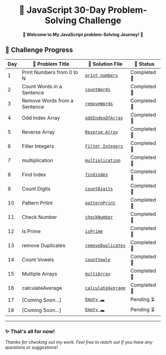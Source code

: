   <h1 align="center">🚀 JavaScript 30-Day Problem-Solving Challenge</h1>



<h4  align="center" > 🚀 Welcome to My JavaScript problem-Solving Journey! 🎯 </h4> 


## 📅 Challenge Progress  

| Day | 📌 Problem Title  | 📂 Solution File | 📆 Status |
|----|--------------------|-----------------|---|
| 1️ | Print Numbers from 0 to N | [`print numbers`](problems/printNumber(day1).js) | Completed 🎯 | 
| 2️ | Count Words in a Sentence | [`countWords`](problems/countWords(day2).js )  | Completed 🎯 |
| 3️ | Remove Words from a Sentence | [`removeWords`](problems/removeWords(day3).js) | Completed 🎯 |
| 4️ | Odd Index Array | [`oddIndexOfArray`](problems/OddIndexArray(day4).js) | Completed 🎯|
| 5️ | Reverse Array | [`Reverse Array`](problems/reverseArray(day5).js) | Completed 🎯 |
| 6️ | Filter Integers | [`Filter Integers`](problems/filterIntegers(day6).js) | Completed 🎯 |
| 7 | multiplication | [`multiplication`](problems/multiplicationTable(day7).js) | Completed 🎯 |
| 8 | Find Index | [`findindex`](problems/findindex(day8).js) | Completed 🎯 |
| 9 | Count Digits | [`countDigits`](problems/countDigits(day9).js) | Completed 🎯 |
| 10 | Pattern Prtint | [`patternPrint`](problems/patternPrint(day10).js) | Completed 🎯 |
| 1️1️ | Check Number | [`checkNumber`](problems/checkNumber(day11).js) | Completed 🎯 |
| 12 | Is Prime | [`isPrime`](problems/isPrime(day12).js) | Completed 🎯 |
| 13️ | remove Duplicates | [`removeDuplicates`](problems/removeDuplicate(day13).js) | Completed 🎯 |
| 14 | Count Vowels | [`countVowle`](problems/countVowel(day14).js) | Completed 🎯 |
| 15️ | Multiple Arrays | [`multiArray`](problems/multiArray(day15).js) | Completed 🎯 |
| 16️ | calculateAverage | [`calculateAverage`](problems/calculateAverage(day16).js) | Completed 🎯 |
| 17️ | [Coming Soon...] | [`Empty 🕳️`](#) | Pending ⏳ |
| 18️ | [Coming Soon...] | [`Empty 🕳️`](#) | Pending ⏳ |
<!--
| 19️ | [Coming Soon...] | [`Empty 🕳️`](#) | Pending ⏳ |
| 20️ | [Coming Soon...] | [`Empty 🕳️`](#) | Pending ⏳ |
| 21 | [Coming Soon...] | [`Empty 🕳️`](#) | Pending ⏳ |
| 22 | [Coming Soon...] | [`Empty 🕳️`](#) | Pending ⏳ |
| 23️ | [Coming Soon...] | [`Empty 🕳️`](#) | Pending ⏳ |
| 24️ | [Coming Soon...] | [`Empty 🕳️`](#) | Pending ⏳ |
| 25️ | [Coming Soon...] | [`Empty 🕳️`](#) | Pending ⏳ |
| 26️ | [Coming Soon...] | [`Empty 🕳️`](#) | Pending ⏳ |
| 27️ | [Coming Soon...] | [`Empty 🕳️`](#) | Pending ⏳ |
| 28️ | [Coming Soon...] | [`Empty 🕳️`](#) | Pending ⏳ |
| 29️ | [Coming Soon...] | [`Empty 🕳️`](#) | Pending ⏳ |
| 3️0️ | [Coming Soon...] | [`Empty 🕳️`](#) | Pending ⏳ |
  -->

 


---
<!-- 
## 📂 Code Previews

### 📝 Day 1: Print Numbers from 0 to N [`🔗`](problems/day1.js)
**Problem Statement**: Write a JavaScript function `printNumbers(N)` that prints all numbers from **0 to N**.

#### Code :
```javascript
function printNumber(N) {
  if (N >= 0) {
 for (let i = 0; i <= N; i++) {
console.log(i);
 }
  }
}
printNumber(5);
//output :0 1 2 3 4 5

```
### 📝 Day 2: Word Counter [`🔗`](problems/countWords(day2).js)
**Problem Statement**: Write a JavaScript function `countWords()`  that takes a string and returns the number of words contained in this string .
#### Code :
```javascript
function countWords(sentence) {
  let words = 0;
  let isWord = false;

  for (const char of sentence) {

 if (char != " ") {
if (!isWord) {
  words++;
  isWord = true;
}
 } else {
isWord = false;
 }
  }
  return words;
}
const output = countWords("DEV ZeroOne is a Next-Gen Programming Learning Platform.");
const output2 = countWords(" ");
console.log(output,output2);
//output 8 0
```

### 📝 Day 3: Remove Words [`🔗`](problems/removeWords.js)
**Problem Statement**: Write a JavaScript function `removeWords()` that takes a string and returns the string without the first three words.
- If the input is null, undefined, or the empty string, it returns "Invalid input".
-  If the string length is three or less, it returns "String too short to remove".
- Do not use any built-in string methods such as .slice() or .substring().
#### Code :
```javascript
function removeWords(sentence) {
 
if( sentence === null ||
  sentence === undefined || 
  sentence === ""){
  return "Invalid Input "
 }

 if(typeof sentence !== 'string'){
return "Invalid Input" 
 }  

let removeWord =''
let isWhiteSpaces = true;

  for (const word  of sentence) {
  if(word !== " "){
isWhiteSpaces = false;
break;
  }

  if(isWhiteSpaces){
return "Invalid Input";
  }
 }

 if(sentence.length <= 3){
  return " String is too short to remove";
 }
 
 for(let i = 3; i < sentence.length; i++){

  removeWord = removeWord + sentence[i];

  }
 return removeWord;
}

console.log(removeWords("Dev Zero One")); // Zero One
console.log(removeWords("I love programming"));// ove programming
console.log(removeWords("yes"));// String is too Short to remove
console.log(removeWords(""));// Invalid Input
console.log(removeWords(555));// Invalid Input
console.log(removeWords(null));// Invalid Input


 
```
### 📝 Day 4: Odd Indexed Elements [`🔗`](problems/manipulationOddIndexArry.js)
**Problem Statement**: Write a JavaScript function that takes an array and returns a new array containing all the odd indexed elements from the original array. The function should handle the following cases.
- If the input array is empty or not an array, it returns "Invalid Array".
- If the input array contains non-numeric elements, it returns "Invalid Array".
- If the length of the original array is less than 3, the function adds "DEVZEROONE" to the beginning and if the length of the original array more than 3, the function adds "DEVZEROONE" to the end.
- We consider a 0-indexed position as an odd number.
#### Code :
```javascript
function oddIndexOfArray(arrays){

 if(arrays.length === 0 || 
  !Array.isArray(arrays)){
  return "Invalid Array"
 }

 for (const number of arrays) {
  if(typeof number !== 'number'){
return "Invalid Array "
  }
 
 }

 let newArray = []
 newArray.push(arrays[0]);

 for( let i = 0; i < arrays.length ; i++ ){
  i % 2 !== 0 ? newArray.push(arrays[i]) : null;
 }
 newArray.length < 3 ? newArray.push("DEVZEROONE") : newArray.unshift("DEVZEROONE");

 return newArray;
}

const num = [ 12, 15, 8];
const num2 = [12, 15, 8, 65, 20, 111];

console.log(oddIndexOfArray(num)); // [ 12, 15, 'DEVZEROONE' ]

console.log(oddIndexOfArray(num2));//[ 'DEVZEROONE', 12, 15, 65, 111 ]

```


### 📝 Day 5: [Coming Soon...] [`🔗`](#)
**Problem Statement**: [`emty 🕳️`]
#### Code :
```javascript
console.log('output is on the way ')

``` -->
<!--  
### 📝 Day 6: [Coming Soon...] [`🔗`](#)
**Problem Statement**: [`emty 🕳️`]
#### Code :
```javascript 
console.log('output is on the way ')

```

 ### 📝 Day 7: [Coming Soon...] [`🔗`](#) 
 **Problem Statement**: 

 #### Code: 
```javascript  
console.log('output is on the way ')
``` 
### 📝 Day 8: [Coming Soon...] [`🔗`](#) 
**Problem Statement**: 
#### Code: 
```javascript  
console.log('output is on the way ')
``` 
### 📝 Day 9: [Coming Soon...] [`🔗`](#) **Problem Statement**: 
#### Code:  
```javascript  
console.log('output is on the way ')
``` 
### 📝 Day 10: [Coming Soon...] [`🔗`](#) **Problem Statement**: 
#### Code:  
```javascript  
console.log('output is on the way ')
``` 
### 📝 Day 11: [Coming Soon...] [`🔗`](#) **Problem Statement**: 
#### Code:  
```javascript  
console.log('output is on the way ')
``` 
### 📝 Day 12: [Coming Soon...] [`🔗`](#) **Problem Statement**: 
#### Code:  
```javascript  
console.log('output is on the way ')
``` 
### 📝 Day 13: [Coming Soon...] [`🔗`](#) **Problem Statement**: 
#### Code:  
```javascript  
console.log('output is on the way ')
``` 
### 📝 Day 14: [Coming Soon...] [`🔗`](#) **Problem Statement**: 
#### Code:  
```javascript  
console.log('output is on the way ')
``` 
### 📝 Day 15: [Coming Soon...] [`🔗`](#) **Problem Statement**: 
#### Code:  
```javascript  
console.log('output is on the way ')
``` 
### 📝 Day 16: [Coming Soon...] [`🔗`](#) **Problem Statement**: 
#### Code:  
```javascript  
console.log('output is on the way ')
``` 
### 📝 Day 17: [Coming Soon...] [`🔗`](#) **Problem Statement**: 
#### Code:  
```javascript  
console.log('output is on the way ')
``` 
### 📝 Day 18: [Coming Soon...] [`🔗`](#) **Problem Statement**: 
#### Code:  
```javascript  
console.log('output is on the way ')
``` 
### 📝 Day 19: [Coming Soon...] [`🔗`](#) **Problem Statement**: 
#### Code:  
```javascript  
console.log('output is on the way ')
``` 
### 📝 Day 20: [Coming Soon...] [`🔗`](#) **Problem Statement**: 
#### Code:  
```javascript  
console.log('output is on the way ')
``` 
### 📝 Day 21: [Coming Soon...] [`🔗`](#) **Problem Statement**: 
#### Code:  
```javascript  
console.log('output is on the way ')
``` 
### 📝 Day 22: [Coming Soon...] [`🔗`](#) **Problem Statement**: 
#### Code:  
```javascript  
console.log('output is on the way ')
``` 
### 📝 Day 23: [Coming Soon...] [`🔗`](#) **Problem Statement**: 
#### Code:  
```javascript  
console.log('output is on the way ')
``` 
### 📝 Day 24: [Coming Soon...] [`🔗`](#) **Problem Statement**: 
#### Code:  
```javascript  
console.log('output is on the way ')
``` 
### 📝 Day 25: [Coming Soon...] [`🔗`](#) **Problem Statement**: 
#### Code:  
```javascript  
console.log('output is on the way ')
``` 
### 📝 Day 26: [Coming Soon...] [`🔗`](#) **Problem Statement**: 
#### Code:  
```javascript  
console.log('output is on the way ')
``` 
### 📝 Day 27: [Coming Soon...] [`🔗`](#) **Problem Statement**: 
#### Code:  
```javascript  
console.log('output is on the way ')
``` 
### 📝 Day 28: [Coming Soon...] [`🔗`](#) **Problem Statement**: 
#### Code:  
```javascript  
console.log('output is on the way ')
``` 
### 📝 Day 29: [Coming Soon...] [`🔗`](#) **Problem Statement**: 
#### Code:  
```javascript  
console.log('output is on the way ')
``` 
### 📝 Day 30: [Coming Soon...] [`🔗`](#) **Problem Statement**: 
#### Code:  
```javascript  
console.log('output is on the way ')
``` 
-->
### ✨ That's all for now!

*Thanks for checking out my work. Feel free to reach out if you have any questions or suggestions!*
